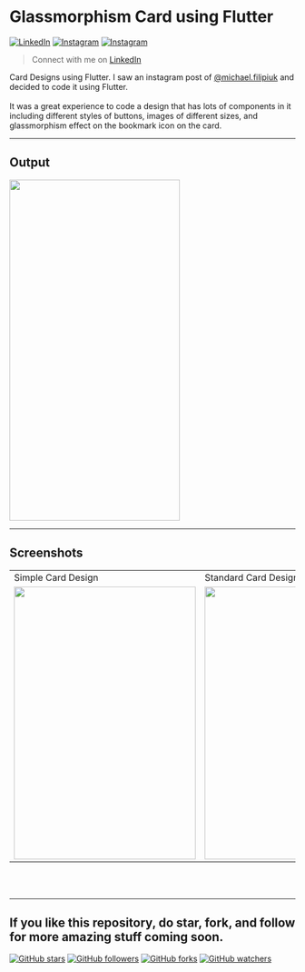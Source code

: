 <!-- <img src="https://user-images.githubusercontent.com/62079355/124397520-d7e04c80-dd2d-11eb-90ed-264159f7f99a.PNG" align="right" style: height=300 width=300/> -->

# Glassmorphism Card using Flutter <br> 
[![LinkedIn](https://img.shields.io/twitter/url?label=%40ritik-saxena&logo=LinkedIn&style=social&url=https://www.linkedin.com/in/ritik-saxena)](https://www.linkedin.com/in/ritik-saxena)&nbsp;[![Instagram](https://img.shields.io/twitter/url?label=%40ritiksaxenaofficial&logo=Instagram&style=social&url=https%3A%2F%2Fwww.instagram.com%2Fritiksaxenaofficial%2F)](https://www.instagram.com/ritiksaxenaofficial/)&nbsp;[![Instagram](https://img.shields.io/twitter/url?label=%40ultimateflutter&logo=Instagram&style=social&url=https%3A%2F%2Fwww.instagram.com%2Fultimateflutter%2F)](https://www.instagram.com/ultimateflutter/)
> Connect with me on <a href='https://www.linkedin.com/in/ritik-saxena'>LinkedIn</a>



Card Designs using Flutter. I saw an instagram post of <a href='https://www.instagram.com/p/CQqdAVjDjh6/'>@michael.filipiuk</a> and decided to code it using Flutter.
<br><br>
It was a great experience to code a design that has lots of components in it including different styles of buttons, images of different sizes, and glassmorphism effect on the bookmark icon on the card.
<br>

---
## Output
<img src="https://user-images.githubusercontent.com/62079355/125661170-796f0022-7396-403d-8fe1-a0e0ad99d1ad.gif" height=600, width=300>

---
## Screenshots

<table style='cellspacing="0"'>
  <tr>
    <td>Simple Card Design</td>
     <td>Standard Card Design</td>
     <td>Card with background image</td>
    <td>Card with Buttons</td>
  </tr>
  <tr>
    <td><img src="https://user-images.githubusercontent.com/62079355/125661339-33594f42-6198-47f1-aa23-b1af7af126a4.jpg" width=320 height=480></td>
    <td><img src="https://user-images.githubusercontent.com/62079355/125661351-760fbf2f-87d3-463c-8f97-86931b558f17.jpg" width=320 height=480></td>
    <td><img src="https://user-images.githubusercontent.com/62079355/125661373-41611398-e966-49ad-91b4-17ee2667a9be.jpg" width=320 height=480></td>
    <td><img src="https://user-images.githubusercontent.com/62079355/125661395-95929864-a0fa-4206-920c-cbad5998f266.jpg" width=320 height=480></td>
  </tr>
 </table>
 
 
<!-- #### <span>&#8226;</span> Simple Card Design
<img src="https://user-images.githubusercontent.com/62079355/125661339-33594f42-6198-47f1-aa23-b1af7af126a4.jpg" height=600, width=280>

#### <span>&#8226;</span> Standard Card Design
<img src="https://user-images.githubusercontent.com/62079355/125661351-760fbf2f-87d3-463c-8f97-86931b558f17.jpg" height=600, width=280>

#### <span>&#8226;</span> Card Design having background image
<img src="https://user-images.githubusercontent.com/62079355/125661373-41611398-e966-49ad-91b4-17ee2667a9be.jpg" height=600, width=280>

#### <span>&#8226;</span> Card with Buttons
<img src="https://user-images.githubusercontent.com/62079355/125661395-95929864-a0fa-4206-920c-cbad5998f266.jpg" height=600, width=280>

 -->

<br><br>

---
If you like this repository, do star, fork, and follow for more amazing stuff coming soon.
---
[![GitHub stars](https://img.shields.io/github/stars/Ritik-Saxena/Design_to_Code-Flutter?style=social)](https://github.com/Ritik-Saxena/ultimateflutter)
[![GitHub followers](https://img.shields.io/github/followers/Ritik-Saxena?label=Followers&style=social)](https://github.com/Ritik-Saxena?tab=followers)
[![GitHub forks](https://img.shields.io/github/forks/Ritik-Saxena/ultimateflutter?style=social)](https://github.com/Ritik-Saxena/ultimateflutter)
[![GitHub watchers](https://img.shields.io/github/watchers/Ritik-Saxena/ultimateflutter?style=social)](https://github.com/Ritik-Saxena/ultimateflutter)

